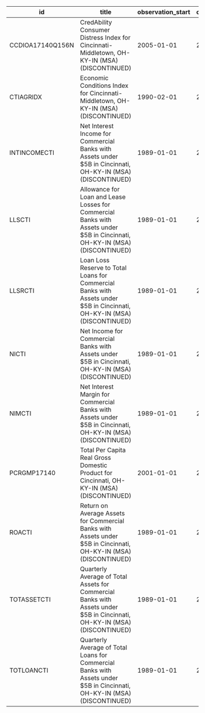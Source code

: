 | id               | title                                                                                                                       | observation_start   | observation_end   |
|------------------|-----------------------------------------------------------------------------------------------------------------------------|---------------------|-------------------|
| CCDIOA17140Q156N | CredAbility Consumer Distress Index for Cincinnati-Middletown, OH-KY-IN (MSA) (DISCONTINUED)                                | 2005-01-01          | 2013-01-01        |
| CTIAGRIDX        | Economic Conditions Index for Cincinnati-Middletown, OH-KY-IN (MSA) (DISCONTINUED)                                          | 1990-02-01          | 2019-12-01        |
| INTINCOMECTI     | Net Interest Income for Commercial Banks with Assets under $5B in Cincinnati, OH-KY-IN (MSA) (DISCONTINUED)                 | 1989-01-01          | 2020-07-01        |
| LLSCTI           | Allowance for Loan and Lease Losses for Commercial Banks with Assets under $5B in Cincinnati, OH-KY-IN (MSA) (DISCONTINUED) | 1989-01-01          | 2020-07-01        |
| LLSRCTI          | Loan Loss Reserve to Total Loans for Commercial Banks with Assets under $5B in Cincinnati, OH-KY-IN (MSA) (DISCONTINUED)    | 1989-01-01          | 2020-07-01        |
| NICTI            | Net Income for Commercial Banks with Assets under $5B in Cincinnati, OH-KY-IN (MSA) (DISCONTINUED)                          | 1989-01-01          | 2020-07-01        |
| NIMCTI           | Net Interest Margin for Commercial Banks with Assets under $5B in Cincinnati, OH-KY-IN (MSA) (DISCONTINUED)                 | 1989-01-01          | 2020-07-01        |
| PCRGMP17140      | Total Per Capita Real Gross Domestic Product for Cincinnati, OH-KY-IN (MSA) (DISCONTINUED)                                  | 2001-01-01          | 2017-01-01        |
| ROACTI           | Return on Average Assets for Commercial Banks with Assets under $5B in Cincinnati, OH-KY-IN (MSA) (DISCONTINUED)            | 1989-01-01          | 2020-07-01        |
| TOTASSETCTI      | Quarterly Average of Total Assets for Commercial Banks with Assets under $5B in Cincinnati, OH-KY-IN (MSA) (DISCONTINUED)   | 1989-01-01          | 2020-07-01        |
| TOTLOANCTI       | Quarterly Average of Total Loans for Commercial Banks with Assets under $5B in Cincinnati, OH-KY-IN (MSA) (DISCONTINUED)    | 1989-01-01          | 2020-07-01        |